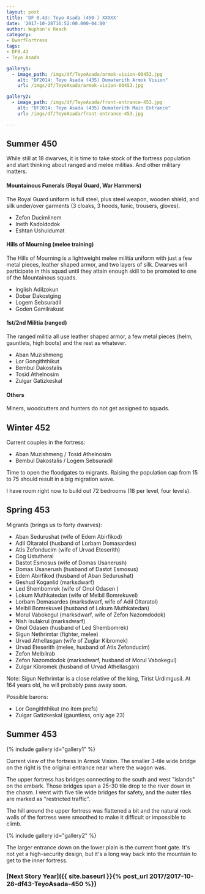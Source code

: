 ```yaml
---
layout: post
title: 'DF 0.43: Teyo Asada (450-) XXXXX'
date: '2017-10-28T16:52:00.000-04:00'
author: Wuphon's Reach
category:
- DwarfFortress
tags:
- DF0.43
- Teyo Asada

gallery1:
  - image_path: /imgs/df/TeyoAsada/armok-vision-00453.jpg
    alt: "DF2014: Teyo Asada (435) Dumaterith Armok Vision"
    url: /imgs/df/TeyoAsada/armok-vision-00453.jpg

gallery2:
  - image_path: /imgs/df/TeyoAsada/front-entrance-453.jpg
    alt: "DF2014: Teyo Asada (435) Dumaterith Main Entrance"
    url: /imgs/df/TeyoAsada/front-entrance-453.jpg

---
```


## Summer 450

While still at 18 dwarves, it is time to take stock of the fortress population and start thinking about ranged and melee militias. And other military matters.

#### Mountainous Funerals (Royal Guard, War Hammers)

The Royal Guard uniform is full steel, plus steel weapon, wooden shield, and silk under/over garments (3 cloaks, 3 hoods, tunic, trousers, gloves).

- Zefon Ducimlinem
- Ineth Kadoldodok
- Eshtan Ushuldumat

#### Hills of Mourning (melee training)

The Hills of Mourning is a lightweight melee militia uniform with just a few metal pieces, leather shaped armor, and two layers of silk.  Dwarves will participate in this squad until they attain enough skill to be promoted to one of the Mountainous squads.

- Inglish Adilzokun
- Dobar Dakostging
- Logem Sebsuradil
- Goden Gamilrakust

#### 1st/2nd Militia (ranged)

The ranged militia all use leather shaped armor, a few metal pieces (helm, gauntlets, high boots) and the rest as whatever.

- Aban Muzishmeng
- Lor Gongiththikut
- Bembul Dakostalis
- Tosid Athelnosim
- Zulgar Gatizkeskal

#### Others

Miners, woodcutters and hunters do not get assigned to squads.

## Winter 452

Current couples in the fortress:

- Aban Muzishmeng / Tosid Athelnosim
- Bembul Dakostalis / Logem Sebsuradil

Time to open the floodgates to migrants.  Raising the population cap from 15 to 75 should result in a big migration wave.

I have room right now to build out 72 bedrooms (18 per level, four levels).

## Spring 453

Migrants (brings us to forty dwarves):

- Aban Sedurushat (wife of Edem Abirfikod)
- Adil Oltaratol (husband of Lorbam Domasardes)
- Atis Zefonducim (wife of Urvad Eteserith)
- Cog Ustutheral
- Dastot Esmosus (wife of Domas Usanerush)
- Domas Usanerush (husband of Dastot Esmosus)
- Edem Abirfikod (husband of Aban Sedurushat)
- Geshud Koganlid (marksdwarf)
- Led Shembomrek (wife of Onol Odasen )
- Lokum Muthkatedan (wife of Melbil Bomrekuvel)
- Lorbam Domasardes (marksdwarf, wife of Adil Oltaratol)
- Melbil Bomrekuvel (husband of Lokum Muthkatedan)
- Morul Vabokegul (marksdwarf, wife of Zefon Nazomdodok)
- Nish Isulakrul (marksdwarf)
- Onol Odasen (husband of Led Shembomrek)
- Sigun Nethrimtar (fighter, melee)
- Urvad Athellasgan (wife of Zuglar Kibromek)
- Urvad Eteserith (melee, husband of Atis Zefonducim)
- Zefon Melbilrab
- Zefon Nazomdodok (marksdwarf, husband of Morul Vabokegul)
- Zulgar Kibromek (husband of Urvad Athellasgan)

Note: Sigun Nethrimtar is a close relative of the king, Tirist Urdimgusil.  At 164 years old, he will probably pass away soon.

Possible barons:

- Lor Gongiththikut (no item prefs)
- Zulgar Gatizkeskal (gauntless, only age 23)

## Summer 453

{% include gallery id="gallery1" %}

Current view of the fortress in Armok Vision.  The smaller 3-tile wide bridge on the right is the original entrance near where the wagon was.  

The upper fortress has bridges connecting to the south and west "islands" on the embark.  Those bridges span a 25-30 tile drop to the river down in the chasm.  I went with five tile wide bridges for safety, and the outer tiles are marked as "restricted traffic".

The hill around the upper fortress was flattened a bit and the natural rock walls of the fortress were smoothed to make it difficult or impossible to climb.

{% include gallery id="gallery2" %}

The larger entrance down on the lower plain is the current front gate.  It's not yet a high-security design, but it's a long way back into the mountain to get to the inner fortress.

### [Next Story Year]({{ site.baseurl }}{% post_url 2017/2017-10-28-df43-TeyoAsada-450 %})
